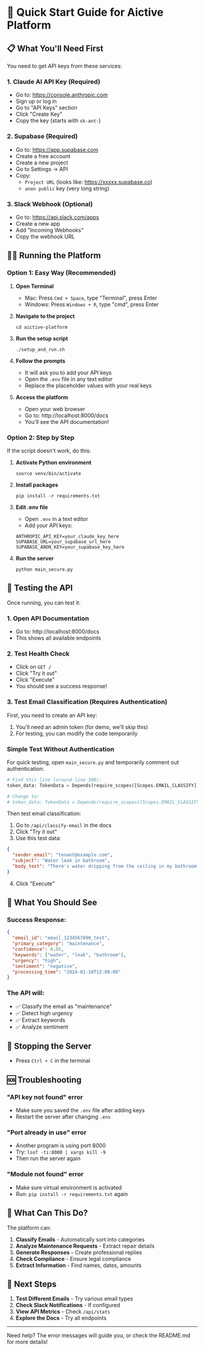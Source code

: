 # 🚀 Quick Start Guide for Aictive Platform

## 📋 What You'll Need First

You need to get API keys from these services:

### 1. Claude AI API Key (Required)
- Go to: https://console.anthropic.com
- Sign up or log in
- Go to "API Keys" section
- Click "Create Key"
- Copy the key (starts with `sk-ant-`)

### 2. Supabase (Required)
- Go to: https://app.supabase.com
- Create a free account
- Create a new project
- Go to Settings → API
- Copy:
  - `Project URL` (looks like: https://xxxxx.supabase.co)
  - `anon public` key (very long string)

### 3. Slack Webhook (Optional)
- Go to: https://api.slack.com/apps
- Create a new app
- Add "Incoming Webhooks"
- Copy the webhook URL

## 🏃‍♂️ Running the Platform

### Option 1: Easy Way (Recommended)

1. **Open Terminal**
   - Mac: Press `Cmd + Space`, type "Terminal", press Enter
   - Windows: Press `Windows + R`, type "cmd", press Enter

2. **Navigate to the project**
   ```
   cd aictive-platform
   ```

3. **Run the setup script**
   ```
   ./setup_and_run.sh
   ```

4. **Follow the prompts**
   - It will ask you to add your API keys
   - Open the `.env` file in any text editor
   - Replace the placeholder values with your real keys

5. **Access the platform**
   - Open your web browser
   - Go to: http://localhost:8000/docs
   - You'll see the API documentation!

### Option 2: Step by Step

If the script doesn't work, do this:

1. **Activate Python environment**
   ```
   source venv/bin/activate
   ```

2. **Install packages**
   ```
   pip install -r requirements.txt
   ```

3. **Edit .env file**
   - Open `.env` in a text editor
   - Add your API keys:
   ```
   ANTHROPIC_API_KEY=your_claude_key_here
   SUPABASE_URL=your_supabase_url_here
   SUPABASE_ANON_KEY=your_supabase_key_here
   ```

4. **Run the server**
   ```
   python main_secure.py
   ```

## 🎯 Testing the API

Once running, you can test it:

### 1. Open API Documentation
- Go to: http://localhost:8000/docs
- This shows all available endpoints

### 2. Test Health Check
- Click on `GET /`
- Click "Try it out"
- Click "Execute"
- You should see a success response!

### 3. Test Email Classification (Requires Authentication)

First, you need to create an API key:

1. You'll need an admin token (for demo, we'll skip this)
2. For testing, you can modify the code temporarily

### Simple Test Without Authentication

For quick testing, open `main_secure.py` and temporarily comment out authentication:

```python
# Find this line (around line 300):
token_data: TokenData = Depends(require_scopes([Scopes.EMAIL_CLASSIFY]))

# Change to:
# token_data: TokenData = Depends(require_scopes([Scopes.EMAIL_CLASSIFY]))
```

Then test email classification:
1. Go to `/api/classify-email` in the docs
2. Click "Try it out"
3. Use this test data:
```json
{
  "sender_email": "tenant@example.com",
  "subject": "Water leak in bathroom",
  "body_text": "There's water dripping from the ceiling in my bathroom. Please help!"
}
```
4. Click "Execute"

## 🎨 What You Should See

### Success Response:
```json
{
  "email_id": "email_1234567890_test",
  "primary_category": "maintenance",
  "confidence": 0.95,
  "keywords": ["water", "leak", "bathroom"],
  "urgency": "high",
  "sentiment": "negative",
  "processing_time": "2024-01-10T12:00:00"
}
```

### The API will:
- ✅ Classify the email as "maintenance"
- ✅ Detect high urgency
- ✅ Extract keywords
- ✅ Analyze sentiment

## 🛑 Stopping the Server

- Press `Ctrl + C` in the terminal

## 🆘 Troubleshooting

### "API key not found" error
- Make sure you saved the `.env` file after adding keys
- Restart the server after changing `.env`

### "Port already in use" error
- Another program is using port 8000
- Try: `lsof -ti:8000 | xargs kill -9`
- Then run the server again

### "Module not found" error
- Make sure virtual environment is activated
- Run: `pip install -r requirements.txt` again

## 📱 What Can This Do?

The platform can:
1. **Classify Emails** - Automatically sort into categories
2. **Analyze Maintenance Requests** - Extract repair details
3. **Generate Responses** - Create professional replies
4. **Check Compliance** - Ensure legal compliance
5. **Extract Information** - Find names, dates, amounts

## 🎉 Next Steps

1. **Test Different Emails** - Try various email types
2. **Check Slack Notifications** - If configured
3. **View API Metrics** - Check `/api/stats`
4. **Explore the Docs** - Try all endpoints

---

Need help? The error messages will guide you, or check the README.md for more details!